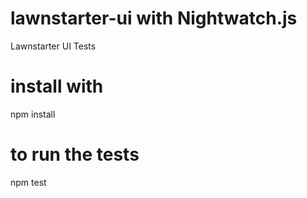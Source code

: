 # lawnstarter-ui with Nightwatch.js
 Lawnstarter UI Tests

# install with 
npm install 

# to run the tests
npm test